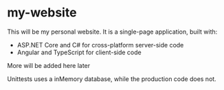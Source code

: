 # my-website

This will be my personal website. It is a single-page application, built with:
* ASP.NET Core and C# for cross-platform server-side code
* Angular and TypeScript for client-side code


More will be added here later


Unittests uses a inMemory database, while the production code does not.